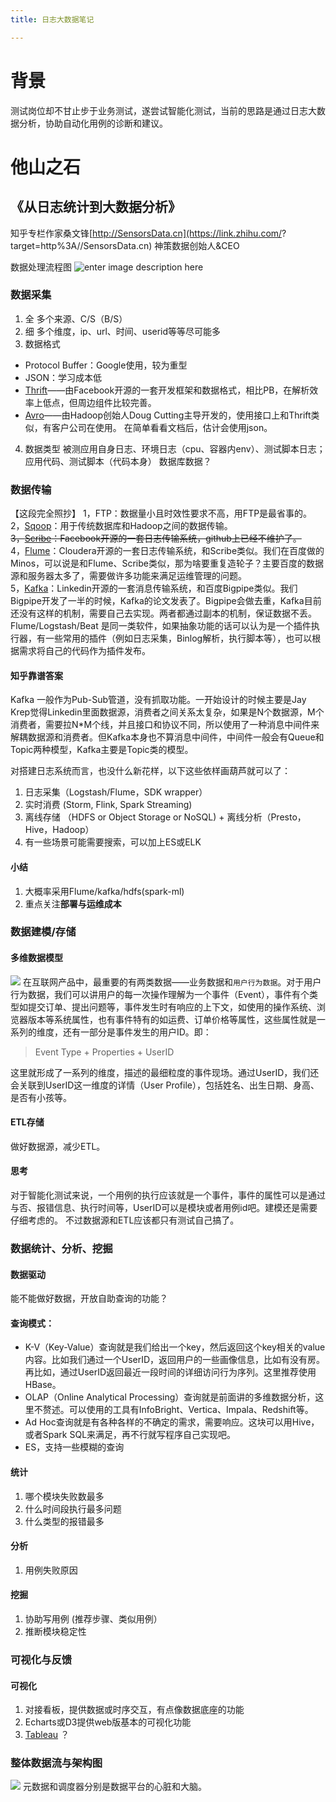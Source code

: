 ```yaml
---
title: 日志大数据笔记

---
```

# 背景
测试岗位却不甘止步于业务测试，遂尝试智能化测试，当前的思路是通过日志大数据分析，协助自动化用例的诊断和建议。
# 他山之石
## 《从日志统计到大数据分析》
知乎专栏作家桑文锋[http://SensorsData.cn](https://link.zhihu.com/?
target=http%3A//SensorsData.cn)  神策数据创始人&CEO

数据处理流程图
![enter image description here](https://pic1.zhimg.com/80/8c2c54621e4ef9777afd5a4f2abfc959_hd.jpg)

### 数据采集
1. 全
多个来源、C/S（B/S）
2. 细
多个维度，ip、url、时间、userid等等尽可能多
3. 数据格式
- Protocol Buffer：Google使用，较为重型
- JSON：学习成本低
-   [Thrift](https://link.zhihu.com/?target=http%3A//thrift.apache.org/)——由Facebook开源的一套开发框架和数据格式，相比PB，在解析效率上低点，但周边组件比较完善。
-   [Avro](https://link.zhihu.com/?target=http%3A//avro.apache.org/)——由Hadoop创始人Doug Cutting主导开发的，使用接口上和Thrift类似，有客户公司在使用。
在简单看看文档后，估计会使用json。
4. 数据类型
被测应用自身日志、环境日志（cpu、容器内env）、测试脚本日志；
应用代码、测试脚本（代码本身）
数据库数据？

### 数据传输
【这段完全照抄】
1，FTP：数据量小且时效性要求不高，用FTP是最省事的。  
2，[Sqoop](https://link.zhihu.com/?target=http%3A//sqoop.apache.org/)：用于传统数据库和Hadoop之间的数据传输。  
~~3，[Scribe](https://link.zhihu.com/?target=https%3A//github.com/facebookarchive/scribe/wiki)：Facebook开源的一套日志传输系统，github上已经不维护了。~~  
4，[Flume](https://link.zhihu.com/?target=https%3A//flume.apache.org/)：Cloudera开源的一套日志传输系统，和Scribe类似。我们在百度做的Minos，可以说是和Flume、Scribe类似，那为啥要重复造轮子？主要百度的数据源和服务器太多了，需要做许多功能来满足运维管理的问题。  
5，[Kafka](https://link.zhihu.com/?target=http%3A//kafka.apache.org/)：Linkedin开源的一套消息传输系统，和百度Bigpipe类似。我们Bigpipe开发了一半的时候，Kafka的论文发表了。Bigpipe会做去重，Kafka目前还没有这样的机制，需要自己去实现。两者都通过副本的机制，保证数据不丢。
Flume/Logstash/Beat 是同一类软件，如果抽象功能的话可以认为是一个插件执行器，有一些常用的插件（例如日志采集，Binlog解析，执行脚本等），也可以根据需求将自己的代码作为插件发布。
#### 知乎靠谱答案
Kafka 一般作为Pub-Sub管道，没有抓取功能。一开始设计的时候主要是Jay Krep觉得Linkedin里面数据源，消费者之间关系太复杂，如果是N个数据源，M个消费者，需要拉N*M个线，并且接口和协议不同，所以使用了一种消息中间件来解耦数据源和消费者。但Kafka本身也不算消息中间件，中间件一般会有Queue和Topic两种模型，Kafka主要是Topic类的模型。

对搭建日志系统而言，也没什么新花样，以下这些依样画葫芦就可以了：
1. 日志采集（Logstash/Flume，SDK wrapper）
2. 实时消费 (Storm, Flink, Spark Streaming)
3. 离线存储 （HDFS or Object Storage or NoSQL) + 离线分析（Presto，Hive，Hadoop）
4. 有一些场景可能需要搜索，可以加上ES或ELK
#### 小结
1. 大概率采用Flume/kafka/hdfs(spark-ml)
2. 重点关注**部署与运维成本**

### 数据建模/存储
#### 多维数据模型
![](https://pic1.zhimg.com/80/f0c4386cb9f49243d12c05def4b3564f_hd.jpg)
在互联网产品中，最重要的有两类数据——业务数据和`用户行为数据`。对于用户行为数据，我们可以讲用户的每一次操作理解为一个事件（Event），事件有个类型如提交订单、提出问题等，事件发生时有响应的上下文，如使用的操作系统、浏览器版本等系统属性，也有事件特有的如运费、订单价格等属性，这些属性就是一系列的维度，还有一部分是事件发生的用户ID。即：  
> Event Type + Properties + UserID

这里就形成了一系列的维度，描述的最细粒度的事件现场。通过UserID，我们还会关联到UserID这一维度的详情（User Profile），包括姓名、出生日期、身高、是否有小孩等。
#### ETL存储
做好数据源，减少ETL。
#### 思考
对于智能化测试来说，一个用例的执行应该就是一个事件，事件的属性可以是通过与否、报错信息、执行时间等，UserID可以是模块或者用例id吧。建模还是需要仔细考虑的。
不过数据源和ETL应该都只有测试自己搞了。

### 数据统计、分析、挖掘
#### 数据驱动
能不能做好数据，开放自助查询的功能？

#### 查询模式：
-   K-V（Key-Value）查询就是我们给出一个key，然后返回这个key相关的value内容。比如我们通过一个UserID，返回用户的一些画像信息，比如有没有房。再比如，通过UserID返回最近一段时间的详细访问行为序列。这里推荐使用HBase。  
-   OLAP（Online Analytical Processing）查询就是前面讲的多维数据分析，这里不赘述。可以使用的工具有InfoBright、Vertica、Impala、Redshift等。
-   Ad Hoc查询就是有各种各样的不确定的需求，需要响应。这块可以用Hive，或者Spark SQL来满足，再不行就写程序自己实现吧。
- ES，支持一些模糊的查询
#### 统计
1. 哪个模块失败数最多
2. 什么时间段执行最多问题
3. 什么类型的报错最多
#### 分析
1. 用例失败原因
#### 挖掘
1. 协助写用例 (推荐步骤、类似用例）
2. 推断模块稳定性

### 可视化与反馈
#### 可视化
1. 对接看板，提供数据或时序交互，有点像数据底座的功能
2. Echarts或D3提供web版基本的可视化功能
3. [Tableau](http%3A//www.tableau.com) ？

### 整体数据流与架构图
![](https://pic1.zhimg.com/80/dab490303b0bc3fe47dd0bffa16d20b9_hd.jpg)
元数据和调度器分别是数据平台的心脏和大脑。

